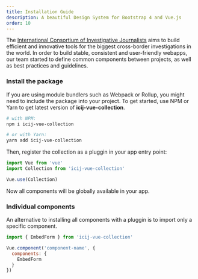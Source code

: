 ```yaml
---
title: Installation Guide
description: A beautiful Design System for Bootstrap 4 and Vue.js
order: 10
---
```


The <a href="https://icij.org">International Consortium of Investigative Journalists</a>
aims to build efficient and innovative tools for the biggest cross-border investigations in the world.
In order to build stable, consistent and user-friendly webapps, our team
started to define common components between projects, as well as best practices and
guidelines.

### Install the package

If you are using module bundlers such as Webpack or Rollup, you might need to include the package into your project.
To get started, use NPM or Yarn to get latest version of **icij-vue-collection**.

```bash
# with NPM:
npm i icij-vue-collection

# or with Yarn:
yarn add icij-vue-collection
```
Then, register the collection as a pluggin in your app entry point:

```js
import Vue from 'vue'
import Collection from 'icij-vue-collection'

Vue.use(Collection)
```

Now all components will be globally available in your app.

### Individual components

An alternative to installing all components with a pluggin is to import only
a specific component.

```js
import { EmbedForm } from 'icij-vue-collection'

Vue.component('component-name', {  
  components: {
    EmbedForm
  }
})
```
